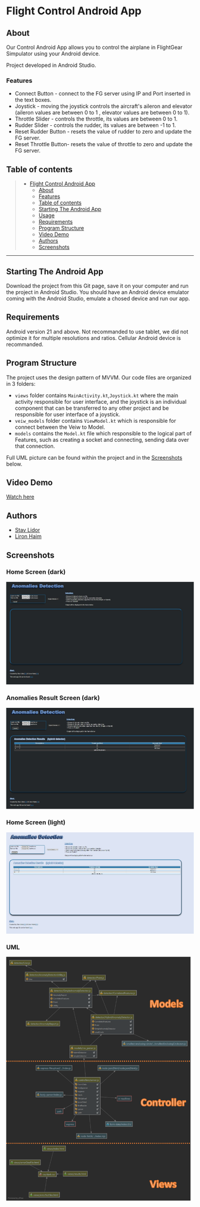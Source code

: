 # Flight Control Android App

## About
Our Control Android App allows you to control the airplane in FlightGear Simpulator using your Android device.

Project developed in Android Studio.

### Features
  * Connect Button - connect to the FG server using IP and Port inserted in the text boxes.
  * Joystick - moving the joystick controls the aircraft's aileron and elevator (aileron values are between 0 to 1 , elevator values are between 0 to 1).
  * Throttle Slider - controls the throttle, its values are between 0 to 1.
  * Rudder Slider - controls the rudder, its values are between -1 to 1.
  * Reset Rudder Button - resets the value of rudder to zero and update the FG server.
  * Reset Throttle Button- resets the value of throttle to zero and update the FG server.

    
## Table of contents
> * [Flight Control Android App](#flight-control-android-app)
>   * [About](#about)
>   * [Features](#features)
>   * [Table of contents](#table-of-contents)
>   * [Starting The Android App](#starting-the-android-app)
>   * [Usage](#usage)
>   * [Requirements](#requirements)
>   * [Program Structure](#program-structure)
>   * [Video Demo](#video-demo)
>   * [Authors](#authors)
>   * [Screenshots](#screenshots)
---
## Starting The Android App

Download the project from this Git page, save it on your computer and run the project in Android Studio. You should have an Android device emulator coming with the Android Studio, emulate a chosed device and run our app.


## Requirements
Android version 21 and above.
Not recommanded to use tablet, we did not optimize it for multiple resolutions and ratios. Cellular Android device is recommanded.

## Program Structure

The project uses the design pattern of MVVM.
Our code files are organized in 3 folders:
* `views` folder contains  `MainActivity.kt`,`Joystick.kt` where the main activity responsible for user interface, and the joystick is an individual component that can be transferred to any other project and be responsible for user interface of a joystick.
* `veiw_models` folder contains `ViewModel.kt` which is responsible for connect between the Veiw to Model.
* `models` contains the `Model.kt` file which responsible to the logical part of Features, such as creating a socket and connecting, sending data over that connection.

Full UML picture can be found within the project and in the [Screenshots](#screenshots) below.

## Video Demo
 
[Watch here](https://www.youtube.com/watch?v=5fgQAOJnl9c)


## Authors

* [Stav Lidor](https://github.com/stavLidor)
* [Liron Haim](https://github.com/LironHaim15)

## Screenshots

### Home Screen (dark)
<img src="https://github.com/LironHaim15/anomalies_detection_web_app/blob/master/screenshots/dark_empty.jpg" alt="Home Screen"/>

### Anomalies Result Screen (dark)
<img src="https://github.com/LironHaim15/anomalies_detection_web_app/blob/master/screenshots/dark_ano.jpg" alt="Anomalies Result Screen"/>

### Home Screen (light)
<img src="https://github.com/LironHaim15/anomalies_detection_web_app/blob/master/screenshots/light_ano.jpg" alt="Home Screen"/>

### UML
<img src="https://github.com/LironHaim15/anomalies_detection_web_app/blob/master/screenshots/UML.png" alt="UML"/>
